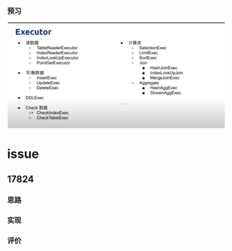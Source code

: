 ### 预习



![image-20200919190556370](../images/image-20200919190556370.png)









# issue

## 17824 

### 思路

### 实现

### 评价



